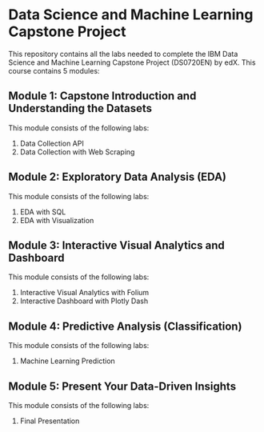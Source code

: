 # Data Science and Machine Learning Capstone Project
This repository contains all the labs needed to complete the IBM Data Science and Machine Learning Capstone Project (DS0720EN) by edX. This course contains 5 modules:

## Module 1: Capstone Introduction and Understanding the Datasets
This module consists of the following labs: 
1. Data Collection API
2. Data Collection with Web Scraping

## Module 2: Exploratory Data Analysis (EDA)
This module consists of the following labs:
1. EDA with SQL
2. EDA with Visualization

## Module 3: Interactive Visual Analytics and Dashboard
This module consists of the following labs:
1. Interactive Visual Analytics with Folium
2. Interactive Dashboard with Plotly Dash

## Module 4: Predictive Analysis (Classification)
This module consists of the following labs:
1. Machine Learning Prediction

## Module 5: Present Your Data-Driven Insights
This module consists of the following labs:
1. Final Presentation
